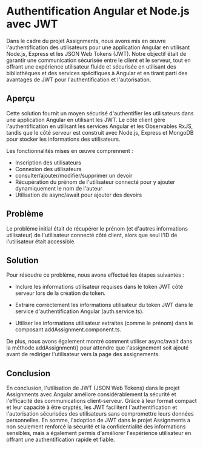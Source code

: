 # Authentification Angular et Node.js avec JWT

Dans le cadre du projet Assignments, nous avons mis en œuvre l'authentification des utilisateurs pour une application Angular en utilisant Node.js, Express et les JSON Web Tokens (JWT). Notre objectif était de garantir une communication sécurisée entre le client et le serveur, tout en offrant une expérience utilisateur fluide et sécurisée en utilisant des bibliothèques et des services spécifiques à Angular et en tirant parti des avantages de JWT pour l'authentification et l'autorisation.


## Aperçu

Cette solution fournit un moyen sécurisé d'authentifier les utilisateurs dans une application Angular en utilisant les JWT. Le côté client gère l'authentification en utilisant les services Angular et les Observables RxJS, tandis que le côté serveur est construit avec Node.js, Express et MongoDB pour stocker les informations des utilisateurs.


Les fonctionnalités mises en œuvre comprennent :

 - Inscription des utilisateurs
 - Connexion des utilisateurs
 - consulter/ajouter/modifier/supprimer un devoir
 - Récupération du prénom de l'utilisateur connecté pour y ajouter dynamiquement le nom de l'auteur
 - Utilisation de async/await pour ajouter des devoirs

## Problème

Le problème initial était de récupérer le prénom (et d'autres informations utilisateur) de l'utilisateur connecté côté client, alors que seul l'ID de l'utilisateur était accessible.

 ## Solution

Pour résoudre ce problème, nous avons effectué les étapes suivantes :

- Inclure les informations utilisateur requises dans le token JWT côté serveur lors de la création du token.

- Extraire correctement les informations utilisateur du token JWT dans le service d'authentification Angular (auth.service.ts).

- Utiliser les informations utilisateur extraites (comme le prénom) dans le composant addAssignment.component.ts.

De plus, nous avons également montré comment utiliser async/await dans la méthode addAssignment() pour attendre que l'assignement soit ajouté avant de rediriger l'utilisateur vers la page des assignements.

  
## Conclusion

En conclusion, l'utilisation de JWT (JSON Web Tokens) dans le projet Assignments avec Angular améliore considérablement la sécurité et l'efficacité des communications client-serveur. Grâce à leur format compact et leur capacité à être cryptés, les JWT facilitent l'authentification et l'autorisation sécurisées des utilisateurs sans compromettre leurs données personnelles.
En somme, l'adoption de JWT dans le projet Assignments a non seulement renforcé la sécurité et la confidentialité des informations sensibles, mais a également permis d'améliorer l'expérience utilisateur en offrant une authentification rapide et fiable.